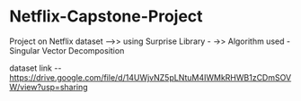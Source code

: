 # Netflix-Capstone-Project
Project on Netflix dataset -->> using Surprise Library  - ->> Algorithm used - Singular Vector Decomposition


dataset link -- https://drive.google.com/file/d/14UWjvNZ5pLNtuM4IWMkRHWB1zCDmSOVW/view?usp=sharing
